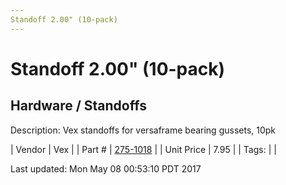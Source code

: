 ```yaml
---
Standoff 2.00" (10-pack)
---
```


# Standoff 2.00" (10-pack)
## Hardware / Standoffs
Description: 	Vex standoffs for versaframe bearing gussets, 10pk 

| Vendor | Vex | 
| Part # | [275-1018](http://www.vexrobotics.com/standoffs-8-32.html) | 
| Unit Price | 7.95 | 
| Tags: |  | 

Last updated: Mon May 08 00:53:10 PDT 2017
